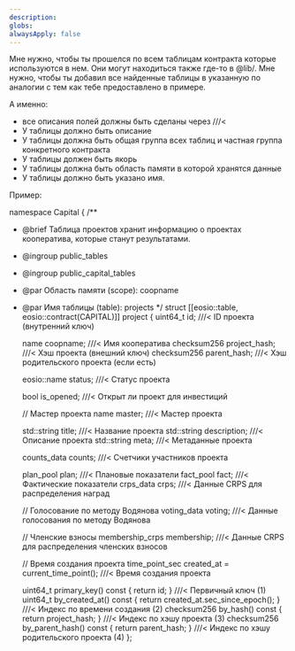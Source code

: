 ```yaml
---
description:
globs:
alwaysApply: false
---
```


Мне нужно, чтобы ты прошелся по всем таблицам контракта которые используются в нем. Они могут находиться также где-то в @lib/. Мне нужно, чтобы ты добавил все найденные таблицы в указанную по аналогии с тем как тебе предоставлено в примере. 

А именно: 
- все описания полей должны быть сделаны через ///<
- У таблицы должно быть описание
- У таблицы должна быть общая группа всех таблиц и частная группа конкретного контракта
- У таблицы должен быть якорь
- У таблицы должна быть область памяти в которой хранятся данные
- У таблицы должно быть указано имя. 

Пример: 

namespace Capital {
/**
* @brief Таблица проектов хранит информацию о проектах кооператива, которые станут результатами.
* @ingroup public_tables
* @ingroup public_capital_tables
* @par Область памяти (scope): coopname
* @par Имя таблицы (table): projects 
*/
struct [[eosio::table, eosio::contract(CAPITAL)]] project {
  uint64_t id; ///< ID проекта (внутренний ключ)
  
  name coopname; ///< Имя кооператива
  checksum256 project_hash; ///< Хэш проекта (внешний ключ)
  checksum256 parent_hash; ///< Хэш родительского проекта (если есть)
  
  eosio::name status; ///< Статус проекта
  
  bool is_opened; ///< Открыт ли проект для инвестиций
  
  // Мастер проекта
  name master; ///< Мастер проекта
  
  std::string title; ///< Название проекта
  std::string description; ///< Описание проекта
  std::string meta; ///< Метаданные проекта

  counts_data counts; ///< Счетчики участников проекта
  
  plan_pool plan; ///< Плановые показатели
  fact_pool fact; ///< Фактические показатели
  crps_data crps; ///< Данные CRPS для распределения наград
  
  // Голосование по методу Водянова
  voting_data voting; ///< Данные голосования по методу Водянова
  
  // Членские взносы
  membership_crps membership; ///< Данные CRPS для распределения членских взносов

  // Время создания проекта
  time_point_sec created_at = current_time_point(); ///< Время создания проекта
  
  uint64_t primary_key() const { return id; } ///< Первичный ключ (1)
  uint64_t by_created_at() const { return created_at.sec_since_epoch(); } ///< Индекс по времени создания (2)
  checksum256 by_hash() const { return project_hash; } ///< Индекс по хэшу проекта (3)
  checksum256 by_parent_hash() const { return parent_hash; } ///< Индекс по хэшу родительского проекта (4)
};
